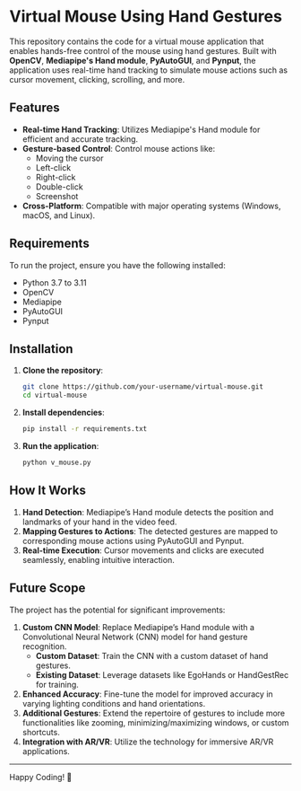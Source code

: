 # Virtual Mouse Using Hand Gestures  

This repository contains the code for a virtual mouse application that enables hands-free control of the mouse using hand gestures. Built with **OpenCV**, **Mediapipe's Hand module**, **PyAutoGUI**, and **Pynput**, the application uses real-time hand tracking to simulate mouse actions such as cursor movement, clicking, scrolling, and more.


## Features  
- **Real-time Hand Tracking**: Utilizes Mediapipe's Hand module for efficient and accurate tracking.  
- **Gesture-based Control**: Control mouse actions like:
  - Moving the cursor
  - Left-click
  - Right-click
  - Double-click
  - Screenshot  
- **Cross-Platform**: Compatible with major operating systems (Windows, macOS, and Linux).  

## Requirements  
To run the project, ensure you have the following installed:  

- Python 3.7 to 3.11  
- OpenCV  
- Mediapipe  
- PyAutoGUI  
- Pynput  

## Installation  

1. **Clone the repository**:  
   ```bash  
   git clone https://github.com/your-username/virtual-mouse.git  
   cd virtual-mouse  
   ```  

2. **Install dependencies**:  
   ```bash  
   pip install -r requirements.txt  
   ```  

3. **Run the application**:  
   ```bash  
   python v_mouse.py  
   ```

## How It Works  
1. **Hand Detection**: Mediapipe’s Hand module detects the position and landmarks of your hand in the video feed.  
2. **Mapping Gestures to Actions**: The detected gestures are mapped to corresponding mouse actions using PyAutoGUI and Pynput.  
3. **Real-time Execution**: Cursor movements and clicks are executed seamlessly, enabling intuitive interaction.  

## Future Scope  
The project has the potential for significant improvements:  
1. **Custom CNN Model**: Replace Mediapipe’s Hand module with a Convolutional Neural Network (CNN) model for hand gesture recognition.  
   - **Custom Dataset**: Train the CNN with a custom dataset of hand gestures.  
   - **Existing Dataset**: Leverage datasets like EgoHands or HandGestRec for training.  
2. **Enhanced Accuracy**: Fine-tune the model for improved accuracy in varying lighting conditions and hand orientations.  
3. **Additional Gestures**: Extend the repertoire of gestures to include more functionalities like zooming, minimizing/maximizing windows, or custom shortcuts.  
4. **Integration with AR/VR**: Utilize the technology for immersive AR/VR applications.  

---

Happy Coding! 🚀  
